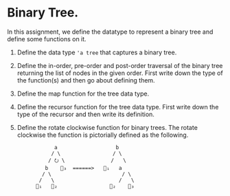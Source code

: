 # Binary Tree.

In this assignment, we define the datatype to represent a binary tree
and define some functions on it.

1. Define the data type `'a tree` that captures a binary tree.

2. Define the in-order, pre-order and post-order traversal of the
   binary tree returning the list of nodes in the given order. First
   write down the type of the function(s) and then go about defining
   them.

3. Define the map function for the tree data type.

4. Define the recursor function for the tree data type. First write
   down the type of the recursor and then write its definition.

5. Define the rotate clockwise function for binary trees. The rotate
   clockwise the function is pictorially defined as the following.


                   a                   b
                  / \                 / \
                 / ⭮ \               /   \
                b    🌲₃  ======>   🌲₁   a
               / \                       / \
              /   \                     /   \
             🌲₁   🌲₂                 🌲₂    🌲₃
